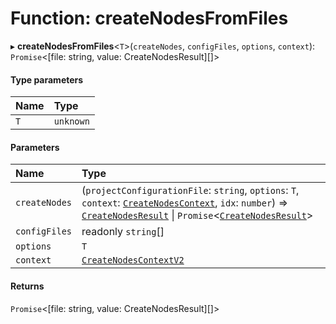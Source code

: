 # Function: createNodesFromFiles

▸ **createNodesFromFiles**\<`T`\>(`createNodes`, `configFiles`, `options`, `context`): `Promise`\<[file: string, value: CreateNodesResult][]\>

#### Type parameters

| Name | Type      |
| :--- | :-------- |
| `T`  | `unknown` |

#### Parameters

| Name          | Type                                                                                                                                                                                                                                                                                                                                                              |
| :------------ | :---------------------------------------------------------------------------------------------------------------------------------------------------------------------------------------------------------------------------------------------------------------------------------------------------------------------------------------------------------------- |
| `createNodes` | (`projectConfigurationFile`: `string`, `options`: `T`, `context`: [`CreateNodesContext`](../../reference/core-api/devkit/documents/CreateNodesContext), `idx`: `number`) => [`CreateNodesResult`](../../reference/core-api/devkit/documents/CreateNodesResult) \| `Promise`\<[`CreateNodesResult`](../../reference/core-api/devkit/documents/CreateNodesResult)\> |
| `configFiles` | readonly `string`[]                                                                                                                                                                                                                                                                                                                                               |
| `options`     | `T`                                                                                                                                                                                                                                                                                                                                                               |
| `context`     | [`CreateNodesContextV2`](../../reference/core-api/devkit/documents/CreateNodesContextV2)                                                                                                                                                                                                                                                                          |

#### Returns

`Promise`\<[file: string, value: CreateNodesResult][]\>
